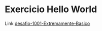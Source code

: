 # Exercicio Hello World

Link [desafio-1001-Extremamente-Basico](https://resources.beecrowd.com/repository/UOJ_1001.html)